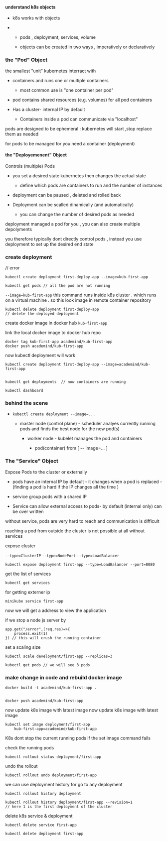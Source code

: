 #### understand k8s objects

- k8s works with objects

- - pods , deployment, services, volume
  
  - objects can be created in two ways , imperatively or declaratively

### the "Pod" Object

the smallest "unit" kubernetes interract with 

- containers and runs one or multiple containers 
  
  - most common use is "one container per pod" 

- pod contains shared resources (e.g.  volumes) for all pod containers

- Has a cluster- internal IP by default 
  
  - Containers inside a pod can communicate via "localhost"

pods are designed to be ephemeral : kubernetes will start ,stop replace them as needed

for pods to be managed for you need a container (deployment)

#### the "Deployemenent" Object

Controls (multiple) Pods

- you set a desired state kubernetes then changes the actual state 
  
  - define which pods are containers to run and the number of instances 

- deployment can be paused , deleted and rolled back 

- Deployment can be scalled dinamically (and automatically)
  
  - you can change the number of desired pods as needed

deployment managed a pod for you , you can also create multiple depolyments

you therefore typically dont directly control pods , instead you use deployment to set up the desired end state

### create deployment

// error

```//
kubectl create deployment first-deploy-app --image=kub-first-app
```

```
kubectl get pods // all the pod are not running
```

`--image=kub-first-app` this command runs inside k8s cluster . which runs on a virtual machine . so this look image in remote container repository

```
kubectl delete deployment first-deploy-app 
// delete the deployed deployment
```

create docker image in docker hub `kub-first-app`

link the local docker image to docker hub repo 

```
docker tag kub-first-app academind/kub-first-app
docker push academind/kub-first-app 
```

now kubectl deployment will work 

```
kubectl create deployment first-deploy-app --image=academind/kub-first-app


kubectl get deployments  // now containers are running
```

```
kubectl dashboard
```

### behind the scene

- `kubectl create deployment --image=...`
  
  - master node (control plane) - scheduler analyes currently running pods and finds the best node for the new pod(s)
    
    - worker node - kubelet manages the pod and containers 
      
      - pod(container)  from [ -- image=... ]

### The "Service" Object

Expose Pods to the  cluster or externally 

- pods have an internal IP by default - it changes when a pod is replaced - (finding a pod is hard if the IP changes all the time )

- service group pods with a shared IP

- Service can allow external access to pods- by default (internal only) can be over written 

without service, pods are very hard to reach and communication is difficult

reaching a pod from outside the cluster is not possible at all without services

expose  cluster

`--type=ClusterIP` `--type=NodePort` `--type=LoadBalancer`

```
kubectl expose deployment first-app --type=LoadBalancer --port=8080
```

get the list of services 

```
kubectl get services 
```

for getting externer ip

```
minikube service first-app
```

now we will get a address to view the application

if we stop a  node js  server by 

```
app.get("/error",(req,res)=>{
    process.exit(1)
}) // this will crush the running container
```

set a scaling size 

```
kubectl scale develoyment/first-app --replicas=3

kubectl get pods // we will see 3 pods
```

### make change in code and rebuild docker image

```
docker build -t academind/kub-first-app .


docker push academind/kub-first-app
```

now update k8s image with latest image now update k8s image with latest image 

```
kubectl set image deployment/first-app 
    kub-first-app=academind/kub-first-app
```

K8s dont stop the current running pods if the set image command fails 

check the running pods 

```
kubectl rollout status deployment/first-app
```

undo the rollout 

```
kubectl rollout undo deployment/first-app
```

we can use deployment history for go to any deployment 

```
kubectl rollout history deployment
```

```
kubectl rollout history deployment/first-app --revision=1
// here 1 is the first deployment of the cluster
```

delete k8s service & deployment 

```
kubectl delete service first-app

kubectl delete deployment first-app 
```

